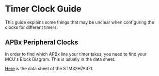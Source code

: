 # Timer Clock Guide

This guide explains some things that may be unclear when configuring the clocks for different timers.

## APBx Peripheral Clocks
In order to find which APBx line your timer takes, you need to find your MCU's Block Diagram. This is usually in the data sheet.

[Here](https://www.st.com/resource/en/datasheet/stm32h7a3zi.pdf) is the data sheet of the STM32H7A3ZI.